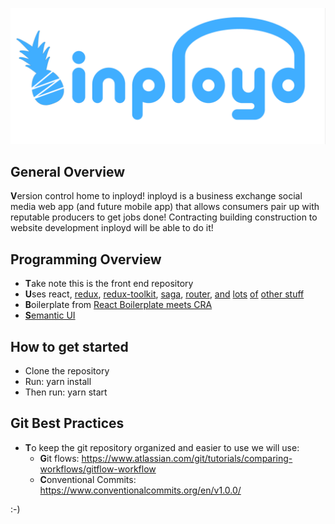 ![codename: crabapple-conglomerate](public/black_inployd.png)

## General Overview

**V**ersion control home to inployd! inployd is a business exchange social
media web app (and future mobile app) that allows consumers pair
up with reputable producers to get jobs done! Contracting building
construction to website development inployd will be able to do it!

## Programming Overview

- **T**ake note this is the front end repository
- **U**ses react, [redux](https://redux.js.org/),
  [redux-toolkit](https://redux-toolkit.js.org/),
  [saga](https://github.com/redux-saga/redux-saga),
  [router](https://reactrouter.com/),
  [and](https://github.com/supasate/connected-react-router)
  [lots](https://github.com/react-boilerplate/redux-injectors)
  [of](https://github.com/react-boilerplate/redux-injectors)
  [other stuff](https://github.com/staylor/react-helmet-async)
- **B**oilerplate from
  [React Boilerplate meets CRA](https://github.com/react-boilerplate/react-boilerplate-cra-template)
- [**S**emantic UI](https://react.semantic-ui.com/)

## How to get started

- Clone the repository
- Run: yarn install
- Then run: yarn start

## Git Best Practices

- **T**o keep the git repository organized and easier to use we will use:
  - **G**it flows: https://www.atlassian.com/git/tutorials/comparing-workflows/gitflow-workflow
  - **C**onventional Commits: https://www.conventionalcommits.org/en/v1.0.0/

:-)
